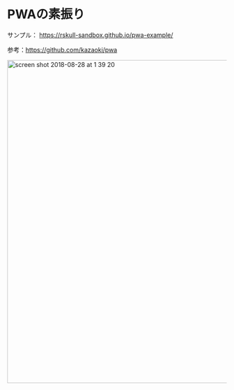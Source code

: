 # PWAの素振り

サンプル： https://rskull-sandbox.github.io/pwa-example/

参考：https://github.com/kazaoki/pwa

<img width="741" alt="screen shot 2018-08-28 at 1 39 20" src="https://user-images.githubusercontent.com/886268/44672434-5f2bf280-aa63-11e8-8129-8170867c827f.png">
